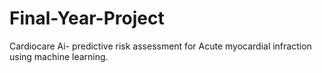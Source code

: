 # Final-Year-Project
Cardiocare Ai- predictive risk assessment for Acute myocardial infraction using machine learning.
